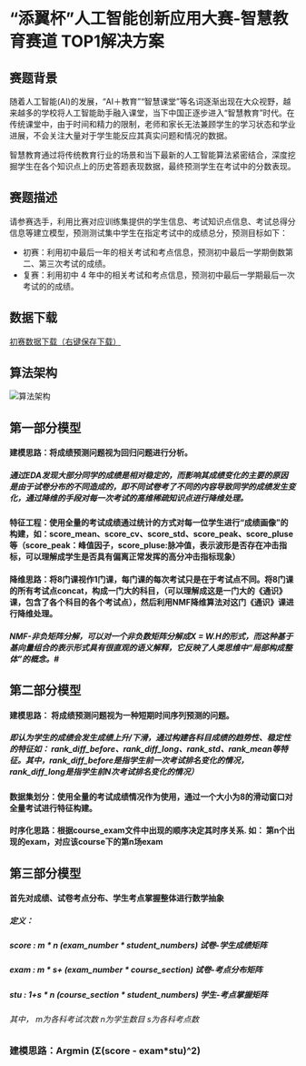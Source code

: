 # “添翼杯”人工智能创新应用大赛-智慧教育赛道 TOP1解决方案

## 赛题背景
随着人工智能(AI)的发展，“AI＋教育”“智慧课堂”等名词逐渐出现在大众视野，越来越多的学校将人工智能助手融入课堂，当下中国正逐步进入“智慧教育”时代。在传统课堂中，由于时间和精力的限制，老师和家长无法兼顾学生的学习状态和学业进展，不会关注大量对于学生能反应其真实问题和情况的数据。

智慧教育通过将传统教育行业的场景和当下最新的人工智能算法紧密结合，深度挖掘学生在各个知识点上的历史答题表现数据，最终预测学生在考试中的分数表现。
## 赛题描述
请参赛选手，利用比赛对应训练集提供的学生信息、考试知识点信息、考试总得分信息等建立模型，预测测试集中学生在指定考试中的成绩总分，预测目标如下：

* 初赛：利用初中最后一年的相关考试和考点信息，预测初中最后一学期倒数第二、第三次考试的成绩。
* 复赛：利用初中 4 年中的相关考试和考点信息，预测初中最后一学期最后一次考试的的成绩。
## 数据下载
[初赛数据下载（右键保存下载）](https://www.kesci.com/urls/740cd3de)

## 算法架构
![算法架构](https://github.com/yzh1994414/Tianyicup-IntelligentEducation/blob/master/pictures/Algorithm%20architecture.png)<br>

## 第一部分模型

#### 建模思路：将成绩预测问题视为回归问题进行分析。

##### 通过EDA发现大部分同学的成绩是相对稳定的，而影响其成绩变化的主要的原因是由于试卷分布的不同造成的，即不同试卷考了不同的内容导致同学的成绩发生变化，通过降维的手段对每一次考试的高维稀疏知识点进行降维处理。

#### 特征工程：使用全量的考试成绩通过统计的方式对每一位学生进行“成绩画像”的构建，如：score_mean、score_cv、score_std、score_peak、score_pluse等（score_peak：峰值因子，score_pluse:脉冲值，表示波形是否存在冲击指标，可以理解成学生是否具有偏离正常发挥的高分冲击指标现象）

#### 降维思路：将8门课视作1门课，每门课的每次考试只是在于考试点不同。将8门课的所有考试点concat，构成一门大的科目，（可以理解成这是一门大的《通识》课，包含了各个科目的各个考试点），然后利用NMF降维算法对这门《通识》课进行降维处理。
##### NMF-非负矩阵分解，可以对一个非负数矩阵分解成X = W.H的形式，而这种基于基向量组合的表示形式具有很直观的语义解释，它反映了人类思维中“局部构成整体”的概念。# 

## 第二部分模型

#### 建模思路： 将成绩预测问题视为一种短期时间序列预测的问题。

##### 即认为学生的成绩会发生成绩上升/下滑，通过构建各科目成绩的趋势性、稳定性的特征如： rank_diff_before、rank_diff_long、rank_std、rank_mean等特征。其中，rank_diff_before是指学生前一次考试排名变化的情况，rank_diff_long是指学生前N次考试排名变化的情况）

#### 数据集划分：使用全量的考试成绩情况作为使用，通过一个大小为8的滑动窗口对全量考试进行特征构建。

#### 时序化思路：根据course_exam文件中出现的顺序决定其时序关系. 如： 第n个出现的exam，对应该course下的第n场exam

## 第三部分模型



#### 首先对成绩、试卷考点分布、学生考点掌握整体进行数学抽象
##### 定义：
##### score : m \* n (exam_number * student_numbers) 			试卷-学生成绩矩阵
##### exam : m \* s+ (exam_number * course_section)  			试卷-考点分布矩阵
##### stu : 1+s \* n (course_section \* student_numbers)  学生-考点掌握矩阵

###### 其中， m为各科考试次数 n为学生数目 s为各科考点数

### 建模思路：Argmin <stu> (Σ(score - exam\*stu)^2)


